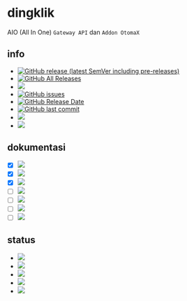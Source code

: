 # dingklik
AIO (All In One) `Gateway API` dan `Addon OtomaX`

## info
* [![GitHub release (latest SemVer including pre-releases)](https://img.shields.io/github/v/release/ndiing/dingklik?include_prereleases)](https://github.com/ndiing/dingklik/releases/latest)
* [![GitHub All Releases](https://img.shields.io/github/downloads/ndiing/dingklik/total)](https://github.com/ndiing/dingklik/releases/latest)
* [![](https://img.shields.io/badge/readme-changelog-blue)](https://github.com/ndiing/dingklik/blob/main/CHANGELOG.md)
* [![GitHub issues](https://img.shields.io/github/issues/ndiing/dingklik)](https://github.com/ndiing/dingklik/issues/new/choose)
* [![GitHub Release Date](https://img.shields.io/github/release-date/ndiing/dingklik)](https://github.com/ndiing/dingklik/releases/latest)
* [![GitHub last commit](https://img.shields.io/github/last-commit/ndiing/dingklik)](https://github.com/ndiing/dingklik/releases/latest)
* [![](https://img.shields.io/badge/whatsapp-ndiing-green)](https://web.whatsapp.com/send?phone=6281935155404&text=)
* [![](https://img.shields.io/badge/whatsapp-anis@winarno-green)](https://web.whatsapp.com/send?phone=6287758236717&text=)

## dokumentasi
* [x] [![](https://img.shields.io/badge/dokumentasi-digiposaja@com.telkomsel.digiposaja@5.1.6-brightgreen)](https://github.com/ndiing/dingklik/blob/main/private/api/digiposaja/README.md)
* [x] [![](https://img.shields.io/badge/dokumentasi-griyabayar@https://griyabayar.com@5.0.0-brightgreen)](https://github.com/ndiing/dingklik/blob/main/private/api/griyabayar/README.md)
* [x] [![](https://img.shields.io/badge/dokumentasi-rita@com.hutchison.rita@1.2.9-brightgreen)](https://github.com/ndiing/dingklik/blob/main/private/api/rita/README.md)
* [ ] [![](https://img.shields.io/badge/dokumentasi-sris@https://sris.smartfren.com@1.2.42-yellow)](https://github.com/ndiing/dingklik/blob/main/private/api/sris/README.md)
* [ ] [![](https://img.shields.io/badge/dokumentasi-sidompul@com.toko.xl@2.2.5-blue)](https://github.com/ndiing/dingklik/blob/main/private/api/sidompul/README.md)
* [ ] [![](https://img.shields.io/badge/dokumentasi-myim3@https://myim3.indosatooredoo.com@latest-blue)](https://github.com/ndiing/dingklik/blob/main/private/api/myim3/README.md)
* [ ] [![](https://img.shields.io/badge/dokumentasi-whatsapp@https://web.whatsapp.com@2.2043.8-blue)](https://github.com/ndiing/dingklik/blob/main/private/api/whatsapp/README.md)

## status
* [![](https://img.shields.io/badge/status-production-brightgreen)](https://github.com/ndiing/dingklik/issues/new/choose)
* [![](https://img.shields.io/badge/status-development-yellow)](https://github.com/ndiing/dingklik/issues/new/choose)
* [![](https://img.shields.io/badge/status-schedule-blue)](https://github.com/ndiing/dingklik/issues/new/choose)
* [![](https://img.shields.io/badge/status-bug-red)](https://github.com/ndiing/dingklik/issues/new/choose)
* [![](https://img.shields.io/badge/status-deprecated-lightgrey)](https://github.com/ndiing/dingklik/issues/new/choose)